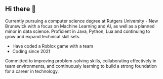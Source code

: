 ## Hi there 👋

Currently pursuing a computer science degree at Rutgers University - New Brunswick with a focus on Machine Learning and AI, as well as a planned minor in data science. 
Proficient in Java, Python, Lua and continuing to grow and expand technical skill sets. 
- Have coded a Roblox game with a team
- Coding since 2021
  
Committed to improving problem-solving skills, collaborating effectively in team environments, and continuously learning to build a strong foundation for a career in technology. 
